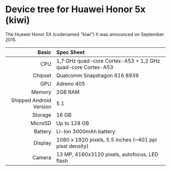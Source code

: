 Device tree for Huawei Honor 5x (kiwi)
===========================================

The Huawei Honor 5X (codenamed _"kiwi"_)
It was announced on September 2015.


Basic   | Spec Sheet
-------:|:-------------------------
CPU     | 1,7 GHz quad-core Cortex-A53 + 1,2 GHz quad-core Cortex-A53
Chipset | Qualcomm Snapdragon 616 8939
GPU     | Adreno 405
Memory  | 2GB RAM
Shipped Android Version | 5.1
Storage | 16 GB
MicroSD | Up to 128 GB
Battery | Li-Ion 3000mAh battery
Display | 1080 x 1920 pixels, 5.5 inches (~401 ppi pixel density)
Camera  | 13 MP, 4160x3120 pixels, autofocus, LED flash
